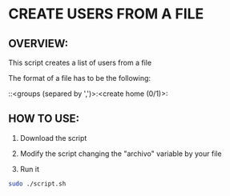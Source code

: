 # CREATE USERS FROM A FILE 

## OVERVIEW:

This script creates a list of users from a file

The format of a file has to be the following:

<users-name>:<password>:<groups (separed by ',')>:<create home (0/1)>:<shell>

## HOW TO USE:

1. Download the script 

2. Modify the script changing the "archivo" variable by your file

3. Run it

```bash 
sudo ./script.sh  
```
